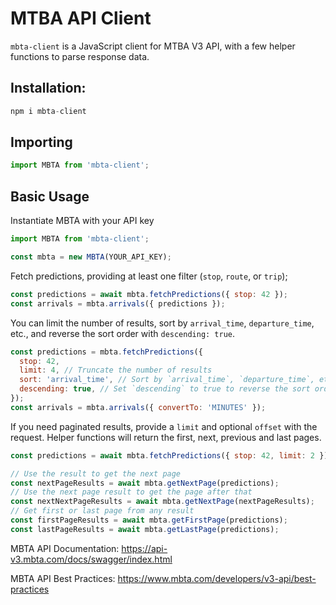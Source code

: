 # MTBA API Client

`mbta-client` is a JavaScript client for MTBA V3 API, with a few helper functions to parse response data.

## Installation:

```js
npm i mbta-client
```

## Importing

```js
import MBTA from 'mbta-client';
```

## Basic Usage

Instantiate MBTA with your API key

```js
import MBTA from 'mbta-client';

const mbta = new MBTA(YOUR_API_KEY);
```

Fetch predictions, providing at least one filter (`stop`, `route`, or `trip`);

```js
const predictions = await mbta.fetchPredictions({ stop: 42 });
const arrivals = mbta.arrivals({ predictions });
```

You can limit the number of results, sort by `arrival_time`, `departure_time`, etc., and reverse the sort order with `descending: true`.
```js
const predictions = mbta.fetchPredictions({
  stop: 42,
  limit: 4, // Truncate the number of results
  sort: 'arrival_time', // Sort by `arrival_time`, `departure_time`, etc.
  descending: true, // Set `descending` to true to reverse the sort order.
});
const arrivals = mbta.arrivals({ convertTo: 'MINUTES' });
```

If you need paginated results, provide a `limit` and optional `offset` with the request. Helper functions will return the first, next, previous and last pages.

```js
const predictions = await mbta.fetchPredictions({ stop: 42, limit: 2 });

// Use the result to get the next page
const nextPageResults = await mbta.getNextPage(predictions);
// Use the next page result to get the page after that
const nextNextPageResults = await mbta.getNextPage(nextPageResults);
// Get first or last page from any result
const firstPageResults = await mbta.getFirstPage(predictions);
const lastPageResults = await mbta.getLastPage(predictions);
```

MBTA API Documentation: https://api-v3.mbta.com/docs/swagger/index.html

MBTA API Best Practices: https://www.mbta.com/developers/v3-api/best-practices

